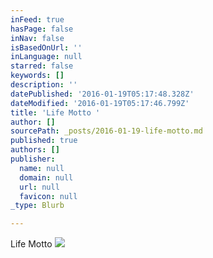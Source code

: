 ```yaml
---
inFeed: true
hasPage: false
inNav: false
isBasedOnUrl: ''
inLanguage: null
starred: false
keywords: []
description: ''
datePublished: '2016-01-19T05:17:48.328Z'
dateModified: '2016-01-19T05:17:46.799Z'
title: 'Life Motto '
author: []
sourcePath: _posts/2016-01-19-life-motto.md
published: true
authors: []
publisher:
  name: null
  domain: null
  url: null
  favicon: null
_type: Blurb

---
```

Life Motto
![](https://s3-us-west-2.amazonaws.com/the-grid-img/p/4f43cebd10c23e94da5b76753091b1d2ef7e6b87.jpg)